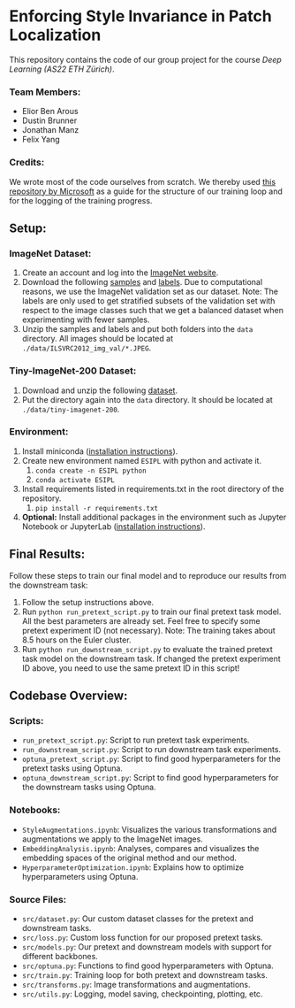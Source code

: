 # Enforcing Style Invariance in Patch Localization
This repository contains the code of our group project for the course *Deep Learning (AS22 ETH Zürich)*.
### Team Members:
* Elior Ben Arous
* Dustin Brunner
* Jonathan Manz
* Felix Yang

### Credits:
We wrote most of the code ourselves from scratch. We thereby used [this repository by Microsoft](https://github.com/microsoft/human-pose-estimation.pytorch) as a guide for the structure of our training loop and for the logging of the training progress.


## Setup:
### ImageNet Dataset:
1. Create an account and log into the [ImageNet website](https://image-net.org/index.php).
2. Download the following [samples](https://image-net.org/data/ILSVRC/2012/ILSVRC2012_img_val.tar) and [labels](https://image-net.org/data/ILSVRC/2012/ILSVRC2012_devkit_t12.tar.gz). Due to computational reasons, we use the ImageNet validation set as our dataset. Note: The labels are only used to get stratified subsets of the validation set with respect to the image classes such that we get a balanced dataset when experimenting with fewer samples.
3. Unzip the samples and labels and put both folders into the `data` directory. All images should be located at `./data/ILSVRC2012_img_val/*.JPEG`.

### Tiny-ImageNet-200 Dataset:
1. Download and unzip the following [dataset](https://image-net.org/data/tiny-imagenet-200.zip).
2. Put the directory again into the `data` directory. It should be located at `./data/tiny-imagenet-200`.

### Environment:
1. Install miniconda ([installation instructions](https://docs.conda.io/projects/conda/en/latest/user-guide/install/index.html)).
2. Create new environment named `ESIPL` with python and activate it.
   1. `conda create -n ESIPL python`
   2. `conda activate ESIPL`
3. Install requirements listed in requirements.txt in the root directory of the repository.
   1. `pip install -r requirements.txt`
4. **Optional:** Install additional packages in the environment such as Jupyter Notebook or JupyterLab ([installation instructions](https://jupyter.org/install)).


## Final Results:
Follow these steps to train our final model and to reproduce our results from the downstream task:
1. Follow the setup instructions above.
2. Run `python run_pretext_script.py` to train our final pretext task model. All the best parameters are already set. Feel free to specify some pretext experiment ID (not necessary). Note: The training takes about 8.5 hours on the Euler cluster.
2. Run `python run_downstream_script.py` to evaluate the trained pretext task model on the downstream task. If changed the pretext experiment ID above, you need to use the same pretext ID in this script!


## Codebase Overview:
### Scripts:
* `run_pretext_script.py`: Script to run pretext task experiments.
* `run_downstream_script.py`: Script to run downstream task experiments.
* `optuna_pretext_script.py`: Script to find good hyperparameters for the pretext tasks using Optuna.
* `optuna_downstream_script.py`: Script to find good hyperparameters for the downstream tasks using Optuna.

### Notebooks:
* `StyleAugmentations.ipynb`: Visualizes the various transformations and augmentations we apply to the ImageNet images.
* `EmbeddingAnalysis.ipynb`: Analyses, compares and visualizes the embedding spaces of the original method and our method.
* `HyperparameterOptimization.ipynb`: Explains how to optimize hyperparameters using Optuna.

### Source Files:
* `src/dataset.py`: Our custom dataset classes for the pretext and downstream tasks.
* `src/loss.py`: Custom loss function for our proposed pretext tasks.
* `src/models.py`: Our pretext and downstream models with support for different backbones.
* `src/optuna.py`: Functions to find good hyperparameters with Optuna.
* `src/train.py`: Training loop for both pretext and downstream tasks.
* `src/transforms.py`: Image transformations and augmentations.
* `src/utils.py`: Logging, model saving, checkpointing, plotting, etc.